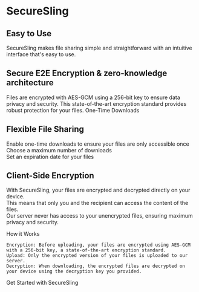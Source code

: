 # SecureSling
## Easy to Use

SecureSling makes file sharing simple and straightforward with an intuitive interface that's easy to use.  
  
## Secure E2E Encryption & zero-knowledge architecture
  
Files are encrypted with AES-GCM using a 256-bit key to ensure data privacy and security. This state-of-the-art encryption standard provides robust protection for your files.
One-Time Downloads
  
## Flexible File Sharing
Enable one-time downloads to ensure your files are only accessible once  
Choose a maximum number of downloads  
Set an expiration date for your files  

## Client-Side Encryption

With SecureSling, your files are encrypted and decrypted directly on your device.  
This means that only you and the recipient can access the content of the files.  
Our server never has access to your unencrypted files, ensuring maximum privacy and security.  
  
How it Works

    Encryption: Before uploading, your files are encrypted using AES-GCM with a 256-bit key, a state-of-the-art encryption standard.
    Upload: Only the encrypted version of your files is uploaded to our server.
    Decryption: When downloading, the encrypted files are decrypted on your device using the decryption key you provided.

Get Started with SecureSling
